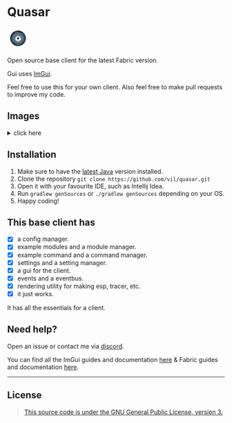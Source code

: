 # Quasar
<img style="width: 50px; height: 50px;" src="https://github.com/AnarchadiaMC/quasar/blob/master/src/main/resources/assets/quasar/icon.png" alt="logo">

Open source base client for the latest Fabric version.

Gui uses [ImGui](https://github.com/SpaiR/imgui-java).

Feel free to use this for your own client. Also feel free to make pull requests to improve my code.

## Images
<details>
    <summary>click here</summary>
    <img src="img/showcase1.png" alt="Showcase 1">
    <img src="img/showcase2.png" alt="Showcase 2">
</details>  

## Installation
1. Make sure to have the [latest Java](https://www.oracle.com/java/technologies/downloads/) version installed.
2. Clone the repository `git clone https://github.com/vil/quasar.git`
3. Open it with your favourite IDE, such as Intellij Idea.
4. Run `gradlew genSources` or `./gradlew genSources` depending on your OS.
5. Happy coding!

## This base client has
- [x] a config manager.
- [x] example modules and a module manager.
- [x] example command and a command manager.
- [x] settings and a setting manager.
- [x] a gui for the client.
- [x] events and a eventbus.
- [x] rendering utility for making esp, tracer, etc.
- [x] it just works.

It has all the essentials for a client.

## Need help?
Open an issue or contact me via [discord](https://discord.com/users/224241396347961344).

You can find all the ImGui guides and documentation [here](https://github.com/SpaiR/imgui-java) & Fabric guides and documentation [here](https://fabricmc.net/wiki/start).


-----------------------------
## License
> [This source code is under the GNU General Public License, version 3.](https://www.gnu.org/licenses/gpl-3.0.txt)
